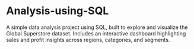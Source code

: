 # Analysis-using-SQL
A simple data analysis project using SQL, built to explore and visualize the Global Superstore dataset. Includes an interactive dashboard highlighting sales and profit insights across regions, categories, and segments.
